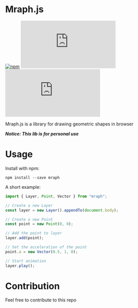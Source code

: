 # Mraph.js
[![npm](https://img.shields.io/npm/v/mraph)](https://www.npmjs.com/package/mraph)
[![GitHub](https://img.shields.io/github/license/SeiyaCooper/Mraph.js)](https://github.com/SeiyaCooper/Mraph.js/blob/main/LICENSE)
[![last commit](https://img.shields.io/github/last-commit/SeiyaCooper/Mraph.js)](https://github.com/SeiyaCooper/Mraph.js/commits/main)

Mraph.js is a library for drawing geometric shapes in browser  

***Notice: This lib is for personal use***

# Usage

Install with npm:

```shell
npm install --save mraph
```

A short example:

```JavaScript
import { Layer, Point, Vector } from "mraph";

// Create a new Layer
const layer = new Layer().appendTo(document.body);

// Create a new Point
const point = new Point(0, 0);

// Add the point to layer
layer.add(point);

// Set the acceleration of the point
point.a = new Vector(0.5, 1, 0);

// Start animation
layer.play();
```

# Contribution

Feel free to contribute to this repo
